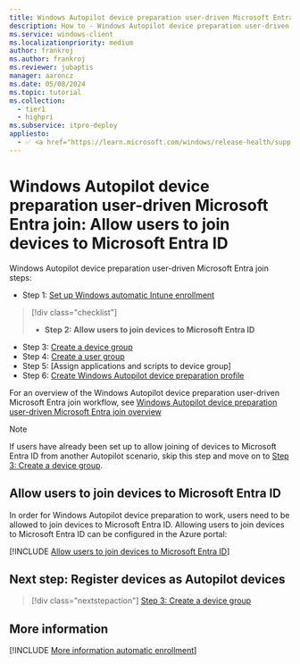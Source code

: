```yaml
---
title: Windows Autopilot device preparation user-driven Microsoft Entra join - Step 2 of 6 - Allow users to join devices to Microsoft Entra ID
description: How to - Windows Autopilot device preparation user-driven Microsoft Entra join - Step 2 of 6 - Allow users to join devices to Microsoft Entra ID.
ms.service: windows-client
ms.localizationpriority: medium
author: frankroj
ms.author: frankroj
ms.reviewer: jubaptis
manager: aaroncz
ms.date: 05/08/2024
ms.topic: tutorial
ms.collection:
  - tier1
  - highpri
ms.subservice: itpro-deploy
appliesto:
  - ✅ <a href="https://learn.microsoft.com/windows/release-health/supported-versions-windows-client" target="_blank">Windows 11</a>
---
```


# Windows Autopilot device preparation user-driven Microsoft Entra join: Allow users to join devices to Microsoft Entra ID

Windows Autopilot device preparation user-driven Microsoft Entra join steps:

- Step 1: [Set up Windows automatic Intune enrollment](entra-join-automatic-enrollment.md)
> [!div class="checklist"]
> - **Step 2: Allow users to join devices to Microsoft Entra ID**
- Step 3: [Create a device group](entra-join-device-group.md)
- Step 4: [Create a user group](entra-join-device-group.md)
- Step 5: [Assign applications and scripts to device group]
- Step 6: [Create Windows Autopilot device preparation profile](entra-join-autopilot-profile.md)

For an overview of the Windows Autopilot device preparation user-driven Microsoft Entra join workflow, see [Windows Autopilot device preparation user-driven Microsoft Entra join overview](entra-join-workflow.md#workflow)

> [!NOTE]
>
> If users have already been set up to allow joining of devices to Microsoft Entra ID from another Autopilot scenario, skip this step and move on to [Step 3: Create a device group](entra-join-device-group.md).

## Allow users to join devices to Microsoft Entra ID

In order for Windows Autopilot device preparation to work, users need to be allowed to join devices to Microsoft Entra ID. Allowing users to join devices to Microsoft Entra ID can be configured in the Azure portal:

[!INCLUDE [Allow users to join devices to Microsoft Entra ID](../../../includes/allow-users-to-join.md)]

## Next step: Register devices as Autopilot devices

> [!div class="nextstepaction"]
> [Step 3: Create a device group](entra-join-device-group.md)

## More information

[!INCLUDE [More information automatic enrollment](../../../includes/more-info-allow-users-to-join.md)]

